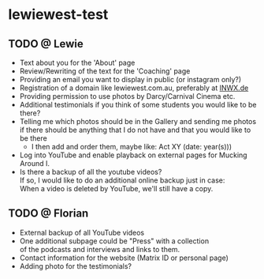 # lewiewest-test

## TODO @ Lewie

* Text about you for the 'About' page
* Review/Rewriting of the text for the 'Coaching' page
* Providing an email you want to display in public (or instagram only?)
* Registration of a domain like lewiewest.com.au, preferably at [INWX.de](https://www.inwx.de/en)
* Providing permission to use photos by Darcy/Carnival Cinema etc. 
* Additional testimonials if you think of some students you would like to be there?
* Telling me which photos should be in the Gallery and sending me photos  
  if there should be anything that I do not have and that you would like to be there  
  * I then add and order them, maybe like: Act XY (date: year(s)))
* Log into YouTube and enable playback on external pages for Mucking Around I.
* Is there a backup of all the youtube videos?  
  If so, I would like to do an additional online backup just in case:  
  When a video is deleted by YouTube, we'll still have a copy.  


## TODO @ Florian

* External backup of all YouTube videos
* One additional subpage could be "Press" with a collection   
  of the podcasts and interviews and links to them.
* Contact information for the website (Matrix ID or personal page)
* Adding photo for the testimonials?

